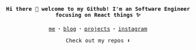 <h4 align="center"><samp> Hi there 👋  welcome to my Github! I'm an Software Engineer focusing on React things ✨ </samp></h4>

<p align="center">
  <samp>
    <a href="#">me</a> ꞏ
    <a href="#">blog</a> ꞏ
    <a href="#">projects</a> ꞏ
    <a href="https://instagram.com">instagram</a>
  </samp>
</p>

<p align="center"><samp>
Check out my repos ⬇️  
  </samp>
</p>

<!--
**xecei/xecei** is a ✨ _special_ ✨ repository because its `README.md` (this file) appears on your GitHub profile.

Here are some ideas to get you started:

- 🔭 I’m currently working on ...
- 🌱 I’m currently learning ...
- 👯 I’m looking to collaborate on ...
- 🤔 I’m looking for help with ...
- 💬 Ask me about ...
- 📫 How to reach me: ...
- 😄 Pronouns: ...
- ⚡ Fun fact: ...
-->
